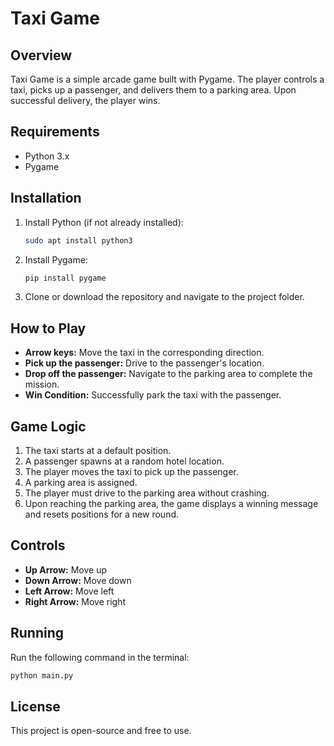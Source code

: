 # Taxi Game

## Overview

Taxi Game is a simple arcade game built with Pygame. The player controls a taxi, picks up a passenger, and delivers them to a parking area. Upon successful delivery, the player wins.

## Requirements

- Python 3.x
- Pygame

## Installation

1. Install Python (if not already installed):
   ```sh
   sudo apt install python3
   ```
2. Install Pygame:

   ```sh
   pip install pygame
   ```

3. Clone or download the repository and navigate to the project folder.

## How to Play

- **Arrow keys:** Move the taxi in the corresponding direction.
- **Pick up the passenger:** Drive to the passenger's location.
- **Drop off the passenger:** Navigate to the parking area to complete the mission.
- **Win Condition:** Successfully park the taxi with the passenger.

## Game Logic

1. The taxi starts at a default position.
2. A passenger spawns at a random hotel location.
3. The player moves the taxi to pick up the passenger.
4. A parking area is assigned.
5. The player must drive to the parking area without crashing.
6. Upon reaching the parking area, the game displays a winning message and resets positions for a new round.

## Controls

- **Up Arrow:** Move up
- **Down Arrow:** Move down
- **Left Arrow:** Move left
- **Right Arrow:** Move right

## Running

Run the following command in the terminal:

```sh
python main.py
```

## License

This project is open-source and free to use.
